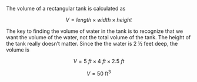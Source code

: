The volume of a rectangular tank is calculated as

$$V = length \times width \times height$$

The key to finding the volume of water in the tank is to recognize that
we want the volume of the water, not the total volume of the tank. The
height of the tank really doesn’t matter. Since the the water is 2 ½
feet deep, the volume is

$$V = 5\ ft \times 4\ ft \times 2.5\ ft$$

$$V = 50\ \text{ft}^{3}$$
